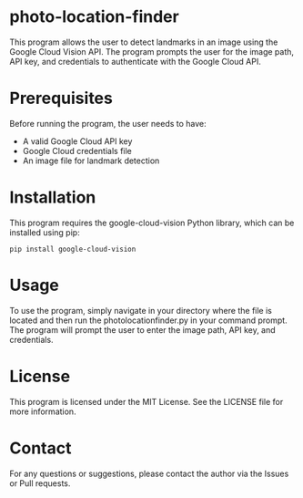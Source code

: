 # photo-location-finder
This program allows the user to detect landmarks in an image using the Google Cloud Vision API. The program prompts the user for the image path, API key, and credentials to authenticate with the Google Cloud API.

# Prerequisites

Before running the program, the user needs to have:

* A valid Google Cloud API key
* Google Cloud credentials file
* An image file for landmark detection
    
# Installation

This program requires the google-cloud-vision Python library, which can be installed using pip:

```pip install google-cloud-vision```

# Usage

To use the program, simply navigate in your directory where the file is located and then run the photolocationfinder.py in your command prompt. The program will prompt the user to enter the image path, API key, and credentials.

# License

This program is licensed under the MIT License. See the LICENSE file for more information.

# Contact

For any questions or suggestions, please contact the author via the Issues or Pull requests.
